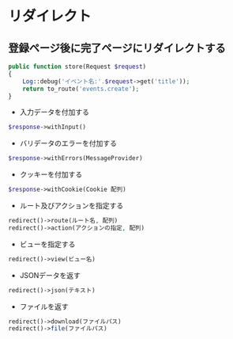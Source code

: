 # リダイレクト

## 登録ページ後に完了ページにリダイレクトする

```php
public function store(Request $request)
{
    Log::debug('イベント名:'.$request->get('title'));
    return to_route('events.create');
}
```

- 入力データを付加する

```php
$response->withInput()
```

- バリデータのエラーを付加する

```php
$response->withErrors(MessageProvider)
```

- クッキーを付加する

```php
$response->withCookie(Cookie 配列)
```

- ルート及びアクションを指定する

```php
redirect()->route(ルート名, 配列)
redirect()->action(アクションの指定, 配列)
```

- ビューを指定する

```php
redirect()->view(ビュー名)
```

- JSONデータを返す

```php
redirect()->json(テキスト)
```

- ファイルを返す

```php
redirect()->download(ファイルパス)
redirect()->file(ファイルパス)
```

